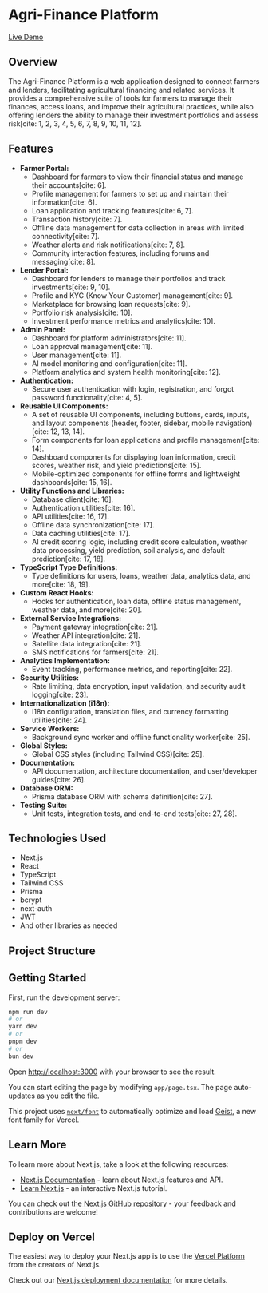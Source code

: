# Agri-Finance Platform

[Live Demo](https://agri-finance-v2.onrender.com)

## Overview

The Agri-Finance Platform is a web application designed to connect farmers and lenders, facilitating agricultural financing and related services. It provides a comprehensive suite of tools for farmers to manage their finances, access loans, and improve their agricultural practices, while also offering lenders the ability to manage their investment portfolios and assess risk[cite: 1, 2, 3, 4, 5, 6, 7, 8, 9, 10, 11, 12].

## Features

- **Farmer Portal:**
  - Dashboard for farmers to view their financial status and manage their accounts[cite: 6].
  - Profile management for farmers to set up and maintain their information[cite: 6].
  - Loan application and tracking features[cite: 6, 7].
  - Transaction history[cite: 7].
  - Offline data management for data collection in areas with limited connectivity[cite: 7].
  - Weather alerts and risk notifications[cite: 7, 8].
  - Community interaction features, including forums and messaging[cite: 8].
- **Lender Portal:**
  - Dashboard for lenders to manage their portfolios and track investments[cite: 9, 10].
  - Profile and KYC (Know Your Customer) management[cite: 9].
  - Marketplace for browsing loan requests[cite: 9].
  - Portfolio risk analysis[cite: 10].
  - Investment performance metrics and analytics[cite: 10].
- **Admin Panel:**
  - Dashboard for platform administrators[cite: 11].
  - Loan approval management[cite: 11].
  - User management[cite: 11].
  - AI model monitoring and configuration[cite: 11].
  - Platform analytics and system health monitoring[cite: 12].
- **Authentication:**
  - Secure user authentication with login, registration, and forgot password functionality[cite: 4, 5].
- **Reusable UI Components:**
  - A set of reusable UI components, including buttons, cards, inputs, and layout components (header, footer, sidebar, mobile navigation)[cite: 12, 13, 14].
  - Form components for loan applications and profile management[cite: 14].
  - Dashboard components for displaying loan information, credit scores, weather risk, and yield predictions[cite: 15].
  - Mobile-optimized components for offline forms and lightweight dashboards[cite: 15, 16].
- **Utility Functions and Libraries:**
  - Database client[cite: 16].
  - Authentication utilities[cite: 16].
  - API utilities[cite: 16, 17].
  - Offline data synchronization[cite: 17].
  - Data caching utilities[cite: 17].
  - AI credit scoring logic, including credit score calculation, weather data processing, yield prediction, soil analysis, and default prediction[cite: 17, 18].
- **TypeScript Type Definitions:**
  - Type definitions for users, loans, weather data, analytics data, and more[cite: 18, 19].
- **Custom React Hooks:**
  - Hooks for authentication, loan data, offline status management, weather data, and more[cite: 20].
- **External Service Integrations:**
  - Payment gateway integration[cite: 21].
  - Weather API integration[cite: 21].
  - Satellite data integration[cite: 21].
  - SMS notifications for farmers[cite: 21].
- **Analytics Implementation:**
  - Event tracking, performance metrics, and reporting[cite: 22].
- **Security Utilities:**
  - Rate limiting, data encryption, input validation, and security audit logging[cite: 23].
- **Internationalization (i18n):**
  - i18n configuration, translation files, and currency formatting utilities[cite: 24].
- **Service Workers:**
  - Background sync worker and offline functionality worker[cite: 25].
- **Global Styles:**
  - Global CSS styles (including Tailwind CSS)[cite: 25].
- **Documentation:**
  - API documentation, architecture documentation, and user/developer guides[cite: 26].
- **Database ORM:**
  - Prisma database ORM with schema definition[cite: 27].
- **Testing Suite:**
  - Unit tests, integration tests, and end-to-end tests[cite: 27, 28].

## Technologies Used

- Next.js
- React
- TypeScript
- Tailwind CSS
- Prisma
- bcrypt
- next-auth
- JWT
- And other libraries as needed

## Project Structure

## Getting Started

First, run the development server:

```bash
npm run dev
# or
yarn dev
# or
pnpm dev
# or
bun dev
```

Open [http://localhost:3000](http://localhost:3000) with your browser to see the result.

You can start editing the page by modifying `app/page.tsx`. The page auto-updates as you edit the file.

This project uses [`next/font`](https://nextjs.org/docs/app/building-your-application/optimizing/fonts) to automatically optimize and load [Geist](https://vercel.com/font), a new font family for Vercel.

## Learn More

To learn more about Next.js, take a look at the following resources:

- [Next.js Documentation](https://nextjs.org/docs) - learn about Next.js features and API.
- [Learn Next.js](https://nextjs.org/learn) - an interactive Next.js tutorial.

You can check out [the Next.js GitHub repository](https://github.com/vercel/next.js) - your feedback and contributions are welcome!

## Deploy on Vercel

The easiest way to deploy your Next.js app is to use the [Vercel Platform](https://vercel.com/new?utm_medium=default-template&filter=next.js&utm_source=create-next-app&utm_campaign=create-next-app-readme) from the creators of Next.js.

Check out our [Next.js deployment documentation](https://nextjs.org/docs/app/building-your-application/deploying) for more details.
